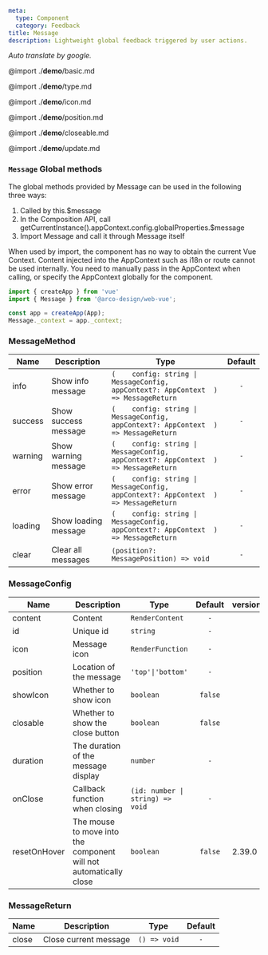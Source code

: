 ```yaml
meta:
  type: Component
  category: Feedback
title: Message
description: Lightweight global feedback triggered by user actions.
```

*Auto translate by google.*

@import ./__demo__/basic.md

@import ./__demo__/type.md

@import ./__demo__/icon.md

@import ./__demo__/position.md

@import ./__demo__/closeable.md

@import ./__demo__/update.md

### `Message` Global methods

The global methods provided by Message can be used in the following three ways:
1. Called by this.$message
2. In the Composition API, call getCurrentInstance().appContext.config.globalProperties.$message
3. Import Message and call it through Message itself

When used by import, the component has no way to obtain the current Vue Context. Content injected into the AppContext such as i18n or route cannot be used internally. You need to manually pass in the AppContext when calling, or specify the AppContext globally for the component.

```ts
import { createApp } from 'vue'
import { Message } from '@arco-design/web-vue';

const app = createApp(App);
Message._context = app._context;
````


### MessageMethod

|Name|Description|Type|Default|
|---|---|---|:---:|
|info|Show info message|`(    config: string \| MessageConfig,    appContext?: AppContext  ) => MessageReturn`|`-`|
|success|Show success message|`(    config: string \| MessageConfig,    appContext?: AppContext  ) => MessageReturn`|`-`|
|warning|Show warning message|`(    config: string \| MessageConfig,    appContext?: AppContext  ) => MessageReturn`|`-`|
|error|Show error message|`(    config: string \| MessageConfig,    appContext?: AppContext  ) => MessageReturn`|`-`|
|loading|Show loading message|`(    config: string \| MessageConfig,    appContext?: AppContext  ) => MessageReturn`|`-`|
|clear|Clear all messages|`(position?: MessagePosition) => void`|`-`|



### MessageConfig

|Name|Description|Type|Default|version|
|---|---|---|:---:|:---|
|content|Content|`RenderContent`|`-`||
|id|Unique id|`string`|`-`||
|icon|Message icon|`RenderFunction`|`-`||
|position|Location of the message|`'top'\|'bottom'`|`-`||
|showIcon|Whether to show icon|`boolean`|`false`||
|closable|Whether to show the close button|`boolean`|`false`||
|duration|The duration of the message display|`number`|`-`||
|onClose|Callback function when closing|`(id: number \| string) => void`|`-`||
|resetOnHover|The mouse to move into the component will not automatically close|`boolean`|`false`|2.39.0|



### MessageReturn

|Name|Description|Type|Default|
|---|---|---|:---:|
|close|Close current message|`() => void`|`-`|


